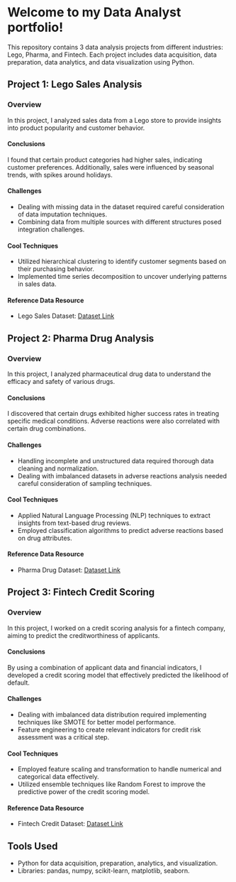 # Welcome to my Data Analyst portfolio! 
This repository contains 3 data analysis projects from different industries: Lego, Pharma, and Fintech. Each project includes data acquisition, data preparation, data analytics, and data visualization using Python.

## Project 1: Lego Sales Analysis

### Overview
In this project, I analyzed sales data from a Lego store to provide insights into product popularity and customer behavior.

#### Conclusions
I found that certain product categories had higher sales, indicating customer preferences. Additionally, sales were influenced by seasonal trends, with spikes around holidays.

#### Challenges
- Dealing with missing data in the dataset required careful consideration of data imputation techniques.
- Combining data from multiple sources with different structures posed integration challenges.

#### Cool Techniques
- Utilized hierarchical clustering to identify customer segments based on their purchasing behavior.
- Implemented time series decomposition to uncover underlying patterns in sales data.

#### Reference Data Resource
- Lego Sales Dataset: [Dataset Link](link_to_dataset)

## Project 2: Pharma Drug Analysis

### Overview
In this project, I analyzed pharmaceutical drug data to understand the efficacy and safety of various drugs.

#### Conclusions
I discovered that certain drugs exhibited higher success rates in treating specific medical conditions. Adverse reactions were also correlated with certain drug combinations.

#### Challenges
- Handling incomplete and unstructured data required thorough data cleaning and normalization.
- Dealing with imbalanced datasets in adverse reactions analysis needed careful consideration of sampling techniques.

#### Cool Techniques
- Applied Natural Language Processing (NLP) techniques to extract insights from text-based drug reviews.
- Employed classification algorithms to predict adverse reactions based on drug attributes.

#### Reference Data Resource
- Pharma Drug Dataset: [Dataset Link](link_to_dataset)

## Project 3: Fintech Credit Scoring

### Overview
In this project, I worked on a credit scoring analysis for a fintech company, aiming to predict the creditworthiness of applicants.

#### Conclusions
By using a combination of applicant data and financial indicators, I developed a credit scoring model that effectively predicted the likelihood of default.

#### Challenges
- Dealing with imbalanced data distribution required implementing techniques like SMOTE for better model performance.
- Feature engineering to create relevant indicators for credit risk assessment was a critical step.

#### Cool Techniques
- Employed feature scaling and transformation to handle numerical and categorical data effectively.
- Utilized ensemble techniques like Random Forest to improve the predictive power of the credit scoring model.

#### Reference Data Resource
- Fintech Credit Dataset: [Dataset Link](link_to_dataset)

## Tools Used
- Python for data acquisition, preparation, analytics, and visualization.
- Libraries: pandas, numpy, scikit-learn, matplotlib, seaborn.
